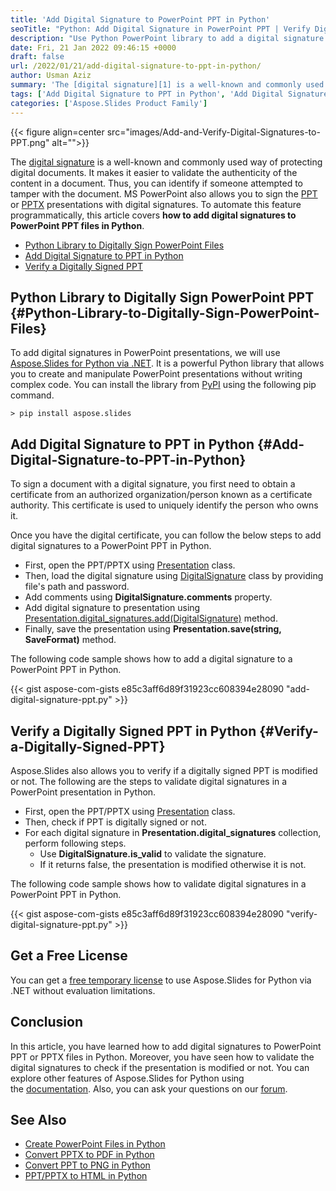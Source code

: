 ```yaml
---
title: 'Add Digital Signature to PowerPoint PPT in Python'
seoTitle: "Python: Add Digital Signature in PowerPoint PPT | Verify Digital Signatures"
description: "Use Python PowerPoint library to add a digital signature to PPT or PPTX in Python. Verify digitally signed PPT to check if the content is modified."
date: Fri, 21 Jan 2022 09:46:15 +0000
draft: false
url: /2022/01/21/add-digital-signature-to-ppt-in-python/
author: Usman Aziz
summary: 'The [digital signature][1] is a well-known and commonly used way of protecting digital documents. It makes it easier to validate the authenticity of the content in a document. Thus, you can identify if someone attempted to tamper with the document. MS PowerPoint also allows you to sign the [PPT][2] or [PPTX][3] presentations with digital signatures. To automate this feature programmatically, this article covers **how to add digital signatures to PowerPoint PPT files in Python**.'
tags: ['Add Digital Signature to PPT in Python', 'Add Digital Signature to PowerPoint in Python', 'Python Library to Digitally Sign PowerPoint Files', 'Verify a Digitally Signed PPT in Python']
categories: ['Aspose.Slides Product Family']
---
```




{{< figure align=center src="images/Add-and-Verify-Digital-Signatures-to-PPT.png" alt="">}}


The [digital signature][4] is a well-known and commonly used way of protecting digital documents. It makes it easier to validate the authenticity of the content in a document. Thus, you can identify if someone attempted to tamper with the document. MS PowerPoint also allows you to sign the [PPT][5] or [PPTX][6] presentations with digital signatures. To automate this feature programmatically, this article covers **how to add digital signatures to PowerPoint PPT files in Python**.

*   [Python Library to Digitally Sign PowerPoint Files][7]
*   [Add Digital Signature to PPT in Python][8]
*   [Verify a Digitally Signed PPT][9]

## Python Library to Digitally Sign PowerPoint PPT {#Python-Library-to-Digitally-Sign-PowerPoint-Files}

To add digital signatures in PowerPoint presentations, we will use [Aspose.Slides for Python via .NET][10]. It is a powerful Python library that allows you to create and manipulate PowerPoint presentations without writing complex code. You can install the library from [PyPI][11] using the following pip command.

```
> pip install aspose.slides 
```

## Add Digital Signature to PPT in Python {#Add-Digital-Signature-to-PPT-in-Python}

To sign a document with a digital signature, you first need to obtain a certificate from an authorized organization/person known as a certificate authority. This certificate is used to uniquely identify the person who owns it.

Once you have the digital certificate, you can follow the below steps to add digital signatures to a PowerPoint PPT in Python.

*   First, open the PPT/PPTX using [Presentation][12] class.
*   Then, load the digital signature using [DigitalSignature][13] class by providing file's path and password.
*   Add comments using **DigitalSignature.comments** property.
*   Add digital signature to presentation using [Presentation.digital\_signatures.add(DigitalSignature)][14] method.
*   Finally, save the presentation using **Presentation.save(string, SaveFormat)** method.

The following code sample shows how to add a digital signature to a PowerPoint PPT in Python.

{{< gist aspose-com-gists e85c3aff6d89f31923cc608394e28090 "add-digital-signature-ppt.py" >}}

## Verify a Digitally Signed PPT in Python {#Verify-a-Digitally-Signed-PPT}

Aspose.Slides also allows you to verify if a digitally signed PPT is modified or not. The following are the steps to validate digital signatures in a PowerPoint presentation in Python.

*   First, open the PPT/PPTX using [Presentation][15] class.
*   Then, check if PPT is digitally signed or not.
*   For each digital signature in **Presentation.digital\_signatures** collection, perform following steps.
    *   Use **DigitalSignature.is\_valid** to validate the signature.
    *   If it returns false, the presentation is modified otherwise it is not.

The following code sample shows how to validate digital signatures in a PowerPoint PPT in Python.

{{< gist aspose-com-gists e85c3aff6d89f31923cc608394e28090 "verify-digital-signature-ppt.py" >}}

## Get a Free License

You can get a [free temporary license][16] to use Aspose.Slides for Python via .NET without evaluation limitations.

## Conclusion

In this article, you have learned how to add digital signatures to PowerPoint PPT or PPTX files in Python. Moreover, you have seen how to validate the digital signatures to check if the presentation is modified or not. You can explore other features of Aspose.Slides for Python using the [documentation][17]. Also, you can ask your questions on our [forum][18].

## See Also

*   [Create PowerPoint Files in Python][19]
*   [Convert PPTX to PDF in Python][20]
*   [Convert PPT to PNG in Python][21]
*   [PPT/PPTX to HTML in Python][22]




[1]: https://en.wikipedia.org/wiki/Digital_signature
[2]: https://docs.fileformat.com/presentation/ppt/
[3]: https://docs.fileformat.com/presentation/pptx/
[4]: https://en.wikipedia.org/wiki/Digital_signature
[5]: https://docs.fileformat.com/presentation/ppt/
[6]: https://docs.fileformat.com/presentation/pptx/
[7]: #Python-Library-to-Digitally-Sign-PowerPoint-Files
[8]: #Add-Digital-Signature-to-PPT-in-Python
[9]: #Verify-a-Digitally-Signed-PPT
[10]: https://products.aspose.com/slides/python-net
[11]: https://pypi.org/project/aspose.slides/
[12]: https://docs.aspose.com/slides/python-net/api-reference/aspose.slides/presentation/
[13]: https://docs.aspose.com/slides/python-net/api-reference/aspose.slides/digitalsignature/
[14]: https://docs.aspose.com/slides/python-net/api-reference/aspose.slides/idigitalsignaturecollection/
[15]: https://docs.aspose.com/slides/python-net/api-reference/aspose.slides/presentation/
[16]: https://purchase.aspose.com/temporary-license
[17]: https://docs.aspose.com/slides/python-net
[18]: https://forum.aspose.com/
[19]: https://blog.aspose.com/2021/12/31/create-powerpoint-presentations-in-python/
[20]: https://blog.aspose.com/2021/12/28/convert-pptx-ppt-to-pdf-python/
[21]: https://blog.aspose.com/2021/12/29/convert-ppt-to-png-in-python/
[22]: https://blog.aspose.com/2021/12/16/convert-ppt-to-html-in-python/




